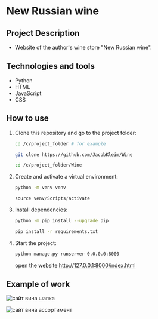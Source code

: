 # New Russian wine

## Project Description
 - Website of the author's wine store "New Russian wine".

## Technologies and tools
 - Python
 - HTML
 - JavaScript
 - CSS

## How to use
1. Clone this repository and go to the project folder:
   ```bash
   cd /c/project_folder # for example
   ```
   ```bash
   git clone https://github.com/JacobKleim/Wine
   ```
   ```bash
   cd /c/project_folder/Wine 
   ```

2. Сreate and activate a virtual environment:
   ```bash
   python -m venv venv
   ```
   ```python
   source venv/Scripts/activate
   ```

3. Install dependencies:
   ```bash
   python -m pip install --upgrade pip
   ```
   ```bash
   pip install -r requirements.txt
   ```
   

4. Start the project:
   ```bash
   python manage.py runserver 0.0.0.0:8000
   ```
   open the website http://127.0.0.1:8000/index.html


## Example of work

![сайт вина шапка](https://github.com/JacobKleim/Wine/assets/119351169/d70737a0-759e-45ea-b6e0-fa1293197efb)

![сайт вина ассортимент](https://github.com/JacobKleim/Wine/assets/119351169/b6bdb2af-88df-4d86-be89-36f989ca714d)
